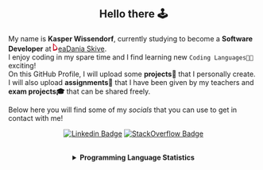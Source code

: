 ## <p align="center">Hello there 🕹️</p>

My name is **Kasper Wissendorf**, currently studying to become a **Software Developer** at [![Icon](/icons/Dania.png)eaDania Skive](https://eadania.com/). <br>
I enjoy coding in my spare time and I find learning new `Coding Languages👨‍💻` exciting!<br/>
On this GitHub Profile, I will upload some **projects🚧** that I personally create. I will also upload **assignments📝** that I have been given by my teachers and **exam projects🎓** that can be shared freely. 

Below here you will find some of my *socials* that you can use to get in contact with me!

<div align="center">
  
[![Linkedin Badge](https://img.shields.io/badge/-LinkedIn-blue?style=flat-square&logo=Linkedin&logoColor=white)](https://www.linkedin.com/in/kasper-wissendorf-7279011b6/)
[![StackOverflow Badge](https://img.shields.io/badge/-Stack%20Overflow-FE7A16?style=flat-square&logo=Stack-Overflow&logoColor=white)](https://stackoverflow.com/users/18100435/kasper-wissendorf)
</div>

<br>
<details>
<summary align="center"><strong>Programming Language Statistics</strong></summary>
<br>
<div align="center">
<pre>
C++            | 23 hours 57 minutes
JavaScript     | 20 hours 22 minutes
C#             | 05 hours 58 minutes
CSS            | 03 hours 06 minutes
HTML           | 02 hours 28 minutes
Markdown       | 01 hours 45 minutes
TypeScript     | 00 hours 59 minutes
Lua            | 00 hours 47 minutes
XML            | 00 hours 02 minutes
C              | 00 hours 02 minutes
Objective-C    | 00 hours 02 minutes
<sub>Last Updated: 03/30/2022 01:11:04</sub>
<sub>Data first recorded on 31th. January of 2022</sub>
</pre>
</div>
</details>